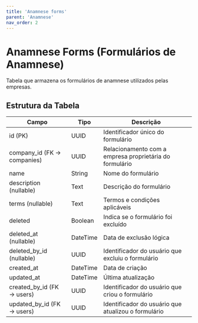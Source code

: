 ```yaml
---
title: 'Anamnese forms'
parent: 'Anamnese'
nav_order: 2
---
```


# Anamnese Forms (Formulários de Anamnese)

Tabela que armazena os formulários de anamnese utilizados pelas empresas.

## Estrutura da Tabela

| Campo                        | Tipo      | Descrição |
|------------------------------|----------|-----------|
| id (PK)                      | UUID     | Identificador único do formulário |
| company_id (FK → companies)   | UUID     | Relacionamento com a empresa proprietária do formulário |
| name                          | String   | Nome do formulário |
| description (nullable)        | Text     | Descrição do formulário |
| terms (nullable)              | Text     | Termos e condições aplicáveis |
| deleted                       | Boolean  | Indica se o formulário foi excluído |
| deleted_at (nullable)         | DateTime | Data de exclusão lógica |
| deleted_by_id (nullable)      | UUID     | Identificador do usuário que excluiu o formulário |
| created_at                    | DateTime | Data de criação |
| updated_at                    | DateTime | Última atualização |
| created_by_id (FK → users)     | UUID     | Identificador do usuário que criou o formulário |
| updated_by_id (FK → users)     | UUID     | Identificador do usuário que atualizou o formulário |


